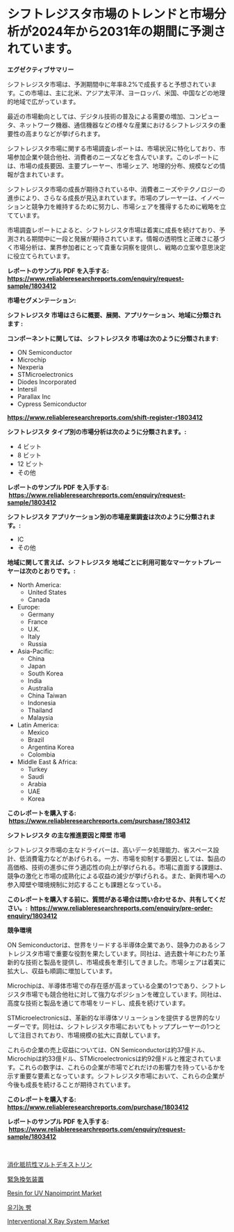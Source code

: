 <p><h1>シフトレジスタ市場のトレンドと市場分析が2024年から2031年の期間に予測されています。</h1></p><p><strong>エグゼクティブサマリー</strong></p>
<p><p>シフトレジスタ市場は、予測期間中に年率8.2%で成長すると予想されています。この市場は、主に北米、アジア太平洋、ヨーロッパ、米国、中国などの地理的地域で広がっています。</p><p>最近の市場動向としては、デジタル技術の普及による需要の増加、コンピュータ、ネットワーク機器、通信機器などの様々な産業におけるシフトレジスタの重要性の高まりなどが挙げられます。</p><p>シフトレジスタ市場に関する市場調査レポートは、市場状況に特化しており、市場参加企業や競合他社、消費者のニーズなどを含んでいます。このレポートには、市場の成長要因、主要プレーヤー、市場シェア、地理的分布、規模などの情報が含まれています。</p><p>シフトレジスタ市場の成長が期待されている中、消費者ニーズやテクノロジーの進歩により、さらなる成長が見込まれています。市場のプレーヤーは、イノベーションと競争力を維持するために努力し、市場シェアを獲得するために戦略を立てています。</p><p>市場調査レポートによると、シフトレジスタ市場は着実に成長を続けており、予測される期間中に一段と発展が期待されています。情報の透明性と正確さに基づく市場分析は、業界参加者にとって貴重な洞察を提供し、戦略の立案や意思決定に役立てられています。</p></p>
<p><strong>レポートのサンプル PDF を入手する: <a href="https://www.reliableresearchreports.com/enquiry/request-sample/1803412">https://www.reliableresearchreports.com/enquiry/request-sample/1803412</a></strong></p>
<p><strong>市場セグメンテーション:</strong></p>
<p><strong> シフトレジスタ 市場はさらに概要、展開、アプリケーション、地域に分類されます :</strong></p>
<p><strong>コンポーネントに関しては、 シフトレジスタ 市場は次のように分類されます: &nbsp;</strong></p>
<p><ul><li>ON Semiconductor</li><li>Microchip</li><li>Nexperia</li><li>STMicroelectronics</li><li>Diodes Incorporated</li><li>Intersil</li><li>Parallax Inc</li><li>Cypress Semiconductor</li></ul></p>
<p><strong><a href="https://www.reliableresearchreports.com/shift-register-r1803412">https://www.reliableresearchreports.com/shift-register-r1803412</a></strong></p>
<p><strong> シフトレジスタ タイプ別の市場分析は次のように分類されます。:</strong></p>
<p><ul><li>4 ビット</li><li>8 ビット</li><li>12 ビット</li><li>その他</li></ul></p>
<p><strong>レポートのサンプル PDF を入手する: &nbsp;<a href="https://www.reliableresearchreports.com/enquiry/request-sample/1803412">https://www.reliableresearchreports.com/enquiry/request-sample/1803412</a></strong></p>
<p><strong> シフトレジスタ アプリケーション別の市場産業調査は次のように分類されます。:</strong></p>
<p><ul><li>IC</li><li>その他</li></ul></p>
<p><strong>地域に関して言えば、シフトレジスタ 地域ごとに利用可能なマーケットプレーヤーは次のとおりです。:</strong></p>
<p><ul>
    <li>
        North America:
        <ul>
            <li>United States</li>
            <li>Canada</li>
        </ul>
    </li>
    <li>
        Europe:
        <ul>
            <li>Germany</li>
            <li>France</li>
            <li>U.K.</li>
            <li>Italy</li>
            <li>Russia</li>
        </ul>
    </li>
    <li>
        Asia-Pacific:
        <ul>
            <li>China</li>
            <li>Japan</li>
            <li>South Korea</li>
            <li>India</li>
            <li>Australia</li>
            <li>China Taiwan</li>
            <li>Indonesia</li>
            <li>Thailand</li>
            <li>Malaysia</li>
        </ul>
    </li>
    <li>
        Latin America:
        <ul>
            <li>Mexico</li>
            <li>Brazil</li>
            <li>Argentina Korea</li>
            <li>Colombia</li>
        </ul>
    </li>
    <li>
        Middle East & Africa:
        <ul>
            <li>Turkey</li>
            <li>Saudi</li>
            <li>Arabia</li>
            <li>UAE</li>
            <li>Korea</li>
        </ul>
    </li>
    </ul></p>
<p><strong>このレポートを購入する: &nbsp;<a href="https://www.reliableresearchreports.com/purchase/1803412">https://www.reliableresearchreports.com/purchase/1803412</a></strong></p>
<p><strong>シフトレジスタ の主な推進要因と障壁 市場</strong></p>
<p><p>シフトレジスタ市場の主なドライバーは、高いデータ処理能力、省スペース設計、低消費電力などがあげられる。一方、市場を抑制する要因としては、製品の高価格、技術の進歩に伴う適応性の向上が挙げられる。市場に直面する課題は、競争の激化と市場の成熟化による収益の減少が挙げられる。また、新興市場への参入障壁や環境規制に対応することも課題となっている。</p></p>
<p><strong>このレポートを購入する前に、質問がある場合は問い合わせるか、共有してください。:&nbsp; <a href="https://www.reliableresearchreports.com/enquiry/pre-order-enquiry/1803412">https://www.reliableresearchreports.com/enquiry/pre-order-enquiry/1803412</a></strong></p>
<p><strong>競争環境</strong></p>
<p><p>ON Semiconductorは、世界をリードする半導体企業であり、競争力のあるシフトレジスタ市場で重要な役割を果たしています。同社は、過去数十年にわたり革新的な技術と製品を提供し、市場成長を牽引してきました。市場シェアは着実に拡大し、収益も順調に増加しています。</p><p>Microchipは、半導体市場での存在感が高まっている企業の1つであり、シフトレジスタ市場でも競合他社に対して強力なポジションを確立しています。同社は、高度な技術と製品を通じて市場をリードし、成長を続けています。</p><p>STMicroelectronicsは、革新的な半導体ソリューションを提供する世界的なリーダーです。同社は、シフトレジスタ市場においてもトッププレーヤーの1つとして注目されており、市場規模の拡大に貢献しています。</p><p>これらの企業の売上収益については、ON Semiconductorは約37億ドル、Microchipは約33億ドル、STMicroelectronicsは約92億ドルと推定されています。これらの数字は、これらの企業が市場でどれだけの影響力を持っているかを示す重要な要素となっています。シフトレジスタ市場において、これらの企業が今後も成長を続けることが期待されています。</p></p>
<p><strong>このレポートを購入する: &nbsp; <a href="https://www.reliableresearchreports.com/purchase/1803412">https://www.reliableresearchreports.com/purchase/1803412</a></strong></p>
<p><strong>レポートのサンプル PDF を入手する: &nbsp;<a href="https://www.reliableresearchreports.com/enquiry/request-sample/1803412">https://www.reliableresearchreports.com/enquiry/request-sample/1803412</a></strong><strong></strong></p>
<p>&nbsp;</p>
<p><p><a href="https://github.com/Calvi3ynJerde867/Market-Research-Report-List-1/blob/main/597370534853.md">消化抵抗性マルトデキストリン</a></p><p><a href="https://github.com/JacksonWiza1924/Market-Research-Report-List-1/blob/main/389595134877.md">緊急換気装置</a></p><p><a href="https://www.linkedin.com/pulse/resin-uv-nanoimprint-market-size-furnishes-valuable-information-uigic?trackingId=BqKI3Nx8R%2BANgiQ5MoQ4cg%3D%3D">Resin for UV Nanoimprint Market</a></p><p><a href="https://github.com/bunxhcci35271755/Market-Research-Report-List-1/blob/main/251138434957.md">유기농 빵</a></p><p><a href="https://www.linkedin.com/pulse/decoding-interventional-x-ray-system-market-deep-dive-haahc?trackingId=nux93C5qiAXxNmxnLH7c7g%3D%3D">Interventional X Ray System Market</a></p></p>